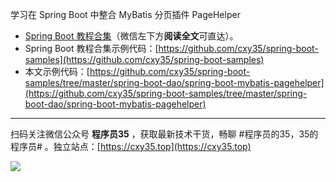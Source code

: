 学习在 Spring Boot 中整合 MyBatis 分页插件 PageHelper


- [Spring Boot 教程合集](https://mp.weixin.qq.com/s/9vOiAxHFnfJnRwSlTfAHwg)（微信左下方**阅读全文**可直达）。
- Spring Boot 教程合集示例代码：[https://github.com/cxy35/spring-boot-samples](https://github.com/cxy35/spring-boot-samples)
- 本文示例代码：[https://github.com/cxy35/spring-boot-samples/tree/master/spring-boot-dao/spring-boot-mybatis-pagehelper](https://github.com/cxy35/spring-boot-samples/tree/master/spring-boot-dao/spring-boot-mybatis-pagehelper)


---

扫码关注微信公众号 **程序员35** ，获取最新技术干货，畅聊 #程序员的35，35的程序员# 。独立站点：[https://cxy35.top](https://cxy35.top)

![](https://oscimg.oschina.net/oscnet/up-285838b9c516db5bb1ba760f292f2346078.JPEG)